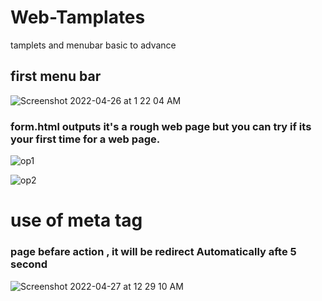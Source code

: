 # Web-Tamplates
tamplets and menubar basic to advance

## first menu bar
![Screenshot 2022-04-26 at 1 22 04 AM](https://user-images.githubusercontent.com/78723011/165164199-49a44e22-61e7-4859-9eb7-8fecb87a3cff.png)

### form.html outputs it's a rough web page but you can try if its your first time for a web page.
![op1](https://user-images.githubusercontent.com/78723011/165297099-3a3eab12-0b39-428d-a66a-dc875d5aac49.PNG)

![op2](https://user-images.githubusercontent.com/78723011/165297119-316b6f1d-53de-497c-8ce6-ef8a1ac172ca.PNG)

# use of meta tag

### page befare action , it will be redirect <b> Automatically </b> afte 5 second

![Screenshot 2022-04-27 at 12 29 10 AM](https://user-images.githubusercontent.com/78723011/165373095-2ebe75ae-925e-4d3c-98bd-d8673d70faa2.png)
